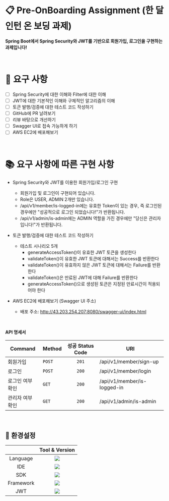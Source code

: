 # :clipboard: Pre-OnBoarding Assignment (한 달 인턴 온 보딩 과제)

<strong>Spring Boot에서 Spring Security와 JWT를 기반으로 회원가입, 로그인을 구현하는 과제입니다!</strong>

<br/>

# :memo: 요구 사항

- [ ]  Spring Security에 대한 이해와 Filter에 대한 이해
- [ ]  JWT에 대한 기본적인 이해와 구체적인 알고리즘의 이해
- [ ]  토큰 발행/검증에 대한 테스트 코드 작성하기
- [ ]  GitHub에 PR 날려보기
- [ ]  리뷰 바탕으로 개선하기
- [ ]  Swagger UI로 접속 가능하게 하기
- [ ]  AWS EC2에 배포해보기

<br/>

# :books: 요구 사항에 따른 구현 사항 

- Spring Security와 JWT를 이용한 회원가입/로그인 구현
  - 회원가입 및 로그인이 구현되어 있습니다.
  - Role은 USER, ADMIN 2개만 있습니다.
  - /api/v1/member/is-logged-in에는 유효한 Token이 있는 경우, 즉 로그인된 경우에만 "성공적으로 로그인 되었습니다!"가 반환됩니다.
  - /api/v1/admin/is-admin에는 ADMIN 역할을 가진 경우에만 "당신은 관리자입니다!"가 반환됩니다.

- 토큰 발행/검증에 대한 테스트 코드 작성하기
  - 테스트 시나리오 5개
    - generateAccessToken()이 유효한 JWT 토큰을 생성한다
    - validateToken()이 유효한 JWT 토큰에 대해서는 Success를 반환한다
    - validateToken()이 유효하지 않은 JWT 토큰에 대해서는 Failure를 반환한다
    - validateToken()은 만료된 JWT에 대해 Failure를 반환한다
    - generateAccessToken()으로 생성된 토큰은 지정된 만료시간이 적용되어야 한다

- AWS EC2에 배포해보기 (Swagger UI 주소)
  - 배포 주소: http://43.203.254.207:8080/swagger-ui/index.html 

<br/>

<strong>API 명세서</strong>

|Command|Method|성공 Status Code|URI|
|---|---|:---:|---|
|회원가입|`POST`|`201`|/api/v1/member/sign-up|
|로그인|`POST`|`200`|/api/v1/member/login|
|로그인 여부 확인|`GET`|`200`|/api/v1/member/is-logged-in|
|관리자 여부 확인|`GET`|`200`|/api/v1/admin/is-admin|

<br/>

## :pushpin: 환경설정

|           |                                                             Tool & Version                                                             |
|:---------:|:--------------------------------------------------------------------------------------------------------------------------------------:|
| Language  |              <img src="https://img.shields.io/badge/Kotlin-ver 1.9-7F52FF?style=flat-squre&logo=Kotlin&logoColor=white"/>              |
|    IDE    |            <img src="https://img.shields.io/badge/Intellij%20IDEA-000000?style=flat-squre&logo=intellijidea&logoColor=white"/>          |
|    SDK    | <img src="https://img.shields.io/badge/Eclipse%20Temurin-ver 17.0.12-FF1464?style=flat-squre&logo=eclipseadoptium&logoColor=white"/> | 
| Framework |       <img src="https://img.shields.io/badge/Spring%20Boot-ver 3.3.3-6DB33F?style=flat-squre&logo=springboot&logoColor=white"/>        |
|    JWT    |         <img src="https://img.shields.io/badge/jjwt-ver 0.12.5-000000?style=flat-square&logo=jsonwebtokens&logoColor=white"/>          |
